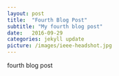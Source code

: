 ```yaml
---
layout: post
title:  "Fourth Blog Post"
subtitle: "My fourth blog post"
date:   2016-09-29
categories: jekyll update
picture: /images/ieee-headshot.jpg
---
```


fourth blog post